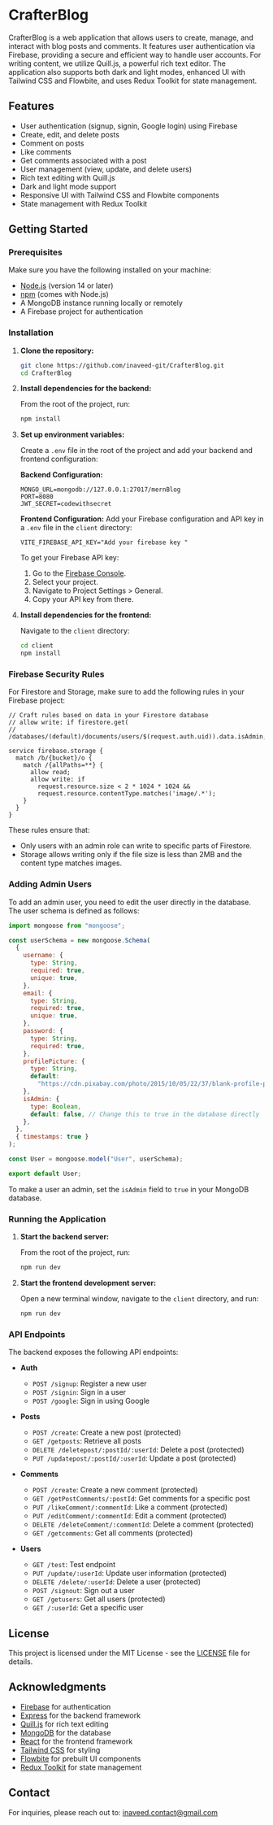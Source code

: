 # CrafterBlog

CrafterBlog is a web application that allows users to create, manage, and interact with blog posts and comments. It features user authentication via Firebase, providing a secure and efficient way to handle user accounts. For writing content, we utilize Quill.js, a powerful rich text editor. The application also supports both dark and light modes, enhanced UI with Tailwind CSS and Flowbite, and uses Redux Toolkit for state management.

## Features

- User authentication (signup, signin, Google login) using Firebase
- Create, edit, and delete posts
- Comment on posts
- Like comments
- Get comments associated with a post
- User management (view, update, and delete users)
- Rich text editing with Quill.js
- Dark and light mode support
- Responsive UI with Tailwind CSS and Flowbite components
- State management with Redux Toolkit

## Getting Started

### Prerequisites

Make sure you have the following installed on your machine:

- [Node.js](https://nodejs.org/) (version 14 or later)
- [npm](https://www.npmjs.com/get-npm) (comes with Node.js)
- A MongoDB instance running locally or remotely
- A Firebase project for authentication

### Installation

1. **Clone the repository:**

   ```bash
   git clone https://github.com/inaveed-git/CrafterBlog.git
   cd CrafterBlog
   ```

2. **Install dependencies for the backend:**

   From the root of the project, run:

   ```bash
   npm install
   ```

3. **Set up environment variables:**

   Create a `.env` file in the root of the project and add your backend and frontend configuration:

   **Backend Configuration:**

   ```plaintext
   MONGO_URL=mongodb://127.0.0.1:27017/mernBlog
   PORT=8080
   JWT_SECRET=codewithsecret
   ```

   **Frontend Configuration:**
   Add your Firebase configuration and API key in a `.env` file in the `client` directory:

   ```plaintext
   VITE_FIREBASE_API_KEY="Add your firebase key "
   ```

   To get your Firebase API key:

   1. Go to the [Firebase Console](https://console.firebase.google.com/).
   2. Select your project.
   3. Navigate to Project Settings > General.
   4. Copy your API key from there.

4. **Install dependencies for the frontend:**

   Navigate to the `client` directory:

   ```bash
   cd client
   npm install
   ```

### Firebase Security Rules

For Firestore and Storage, make sure to add the following rules in your Firebase project:

```plaintext
// Craft rules based on data in your Firestore database
// allow write: if firestore.get(
//    /databases/(default)/documents/users/$(request.auth.uid)).data.isAdmin;

service firebase.storage {
  match /b/{bucket}/o {
    match /{allPaths=**} {
      allow read;
      allow write: if
        request.resource.size < 2 * 1024 * 1024 &&
        request.resource.contentType.matches('image/.*');
    }
  }
}
```

These rules ensure that:

- Only users with an admin role can write to specific parts of Firestore.
- Storage allows writing only if the file size is less than 2MB and the content type matches images.

### Adding Admin Users

To add an admin user, you need to edit the user directly in the database. The user schema is defined as follows:

```javascript
import mongoose from "mongoose";

const userSchema = new mongoose.Schema(
  {
    username: {
      type: String,
      required: true,
      unique: true,
    },
    email: {
      type: String,
      required: true,
      unique: true,
    },
    password: {
      type: String,
      required: true,
    },
    profilePicture: {
      type: String,
      default:
        "https://cdn.pixabay.com/photo/2015/10/05/22/37/blank-profile-picture-973460_960_720.png",
    },
    isAdmin: {
      type: Boolean,
      default: false, // Change this to true in the database directly
    },
  },
  { timestamps: true }
);

const User = mongoose.model("User", userSchema);

export default User;
```

To make a user an admin, set the `isAdmin` field to `true` in your MongoDB database.

### Running the Application

1. **Start the backend server:**

   From the root of the project, run:

   ```bash
   npm run dev
   ```

2. **Start the frontend development server:**

   Open a new terminal window, navigate to the `client` directory, and run:

   ```bash
   npm run dev
   ```

### API Endpoints

The backend exposes the following API endpoints:

- **Auth**

  - `POST /signup`: Register a new user
  - `POST /signin`: Sign in a user
  - `POST /google`: Sign in using Google

- **Posts**

  - `POST /create`: Create a new post (protected)
  - `GET /getposts`: Retrieve all posts
  - `DELETE /deletepost/:postId/:userId`: Delete a post (protected)
  - `PUT /updatepost/:postId/:userId`: Update a post (protected)

- **Comments**

  - `POST /create`: Create a new comment (protected)
  - `GET /getPostComments/:postId`: Get comments for a specific post
  - `PUT /likeComment/:commentId`: Like a comment (protected)
  - `PUT /editComment/:commentId`: Edit a comment (protected)
  - `DELETE /deleteComment/:commentId`: Delete a comment (protected)
  - `GET /getcomments`: Get all comments (protected)

- **Users**
  - `GET /test`: Test endpoint
  - `PUT /update/:userId`: Update user information (protected)
  - `DELETE /delete/:userId`: Delete a user (protected)
  - `POST /signout`: Sign out a user
  - `GET /getusers`: Get all users (protected)
  - `GET /:userId`: Get a specific user

## License

This project is licensed under the MIT License - see the [LICENSE](LICENSE) file for details.

## Acknowledgments

- [Firebase](https://firebase.google.com/) for authentication
- [Express](https://expressjs.com/) for the backend framework
- [Quill.js](https://quilljs.com/) for rich text editing
- [MongoDB](https://www.mongodb.com/) for the database
- [React](https://reactjs.org/) for the frontend framework
- [Tailwind CSS](https://tailwindcss.com/) for styling
- [Flowbite](https://flowbite.com/) for prebuilt UI components
- [Redux Toolkit](https://redux-toolkit.js.org/) for state management

## Contact

For inquiries, please reach out to: [inaveed.contact@gmail.com](mailto:inaveed.contact@gmail.com)
